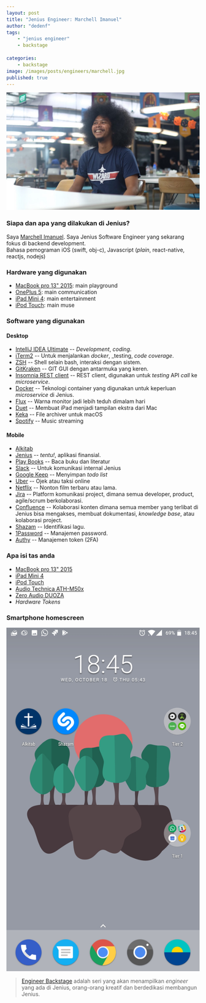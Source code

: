 ```yaml
---
layout: post
title: "Jenius Engineer: Marchell Imanuel"
author: "dedenf"
tags:
    - "jenius engineer"
    - backstage

categories: 
    - backstage
image: /images/posts/engineers/marchell.jpg
published: true
---
```


![Marchell Immanuel](/images/posts/engineers/marchell.jpg)
### Siapa dan apa yang dilakukan di Jenius?

Saya [Marchell Imanuel](https://github.com/marchellll). Saya Jenius Software Engineer yang sekarang fokus di backend development.   
Bahasa pemograman iOS (swift, obj-c), Javascript (_plain_, react-native, reactjs, nodejs)


### Hardware yang digunakan
* [MacBook pro 13" 2015](https://support.apple.com/kb/SP715?locale=id_ID): main playground
* [OnePlus 5](https://oneplus.net/global/5): main communication
* [iPad Mini 4](https://www.apple.com/id/ipad-mini-4/specs/): main entertainment
* [iPod Touch](https://www.apple.com/id/ipod-touch/): main muse

<!-- more -->

### Software yang digunakan  
#### Desktop  
* [IntelliJ IDEA Ultimate](https://www.jetbrains.com/idea/) -- _Development_, _coding_.
* [iTerm2](https://www.iterm2.com/) -- Untuk menjalankan _docker_, _testing, _code coverage_.
* [ZSH](http://www.zsh.org/) -- Shell selain bash, interaksi dengan sistem. 
* [GitKraken](https://www.gitkraken.com/) -- GIT GUI dengan antarmuka yang keren.
* [Insomnia REST client](https://insomnia.rest/) -- REST client, digunakan untuk _testing_ API _call_ ke _microservice_.
* [Docker](https://www.docker.com/) -- Teknologi container yang digunakan untuk keperluan _microservice_ di Jenius.
* [Flux](https://justgetflux.com/) -- Warna monitor jadi lebih teduh dimalam hari
* [Duet](https://www.duetdisplay.com/) -- Membuat iPad menjadi tampilan ekstra dari Mac
* [Keka](http://www.kekaosx.com/en/) -- File archiver untuk macOS
* [Spotify](https://www.spotify.com/i) -- Music streaming


#### Mobile
* [Alkitab](https://play.google.com/store/apps/details?id=yuku.alkitab&hl=in)
* [Jenius](https://play.google.com/store/apps/details?id=com.btpn.dc&hl=in) -- _tentu!_, aplikasi finansial.
* [Play Books](https://play.google.com/store/books) -- Baca buku dan literatur
* [Slack](https://slack.com/) -- Untuk komunikasi internal Jenius
* [Google Keep](https://www.google.com/keep/) -- Menyimpan _todo list_
* [Uber](https://www.uber.com/en-ID/) -- Ojek atau taksi online
* [Netflix](https://www.netflix.com/) -- Nonton film terbaru atau lama.
* [Jira](https://www.atlassian.com/software/jira) -- Platform komunikasi project, dimana semua developer, product, agile/scrum berkolaborasi.
* [Confluence](https://www.atlassian.com/software/confluence) -- Kolaborasi konten dimana semua member yang terlibat di Jenius bisa mengakses, membuat dokumentasi, _knowledge base_, atau kolaborasi project.
* [Shazam](https://www.shazam.com/) -- Identifikasi lagu.
* [1Password](https://1password.com/) -- Manajemen password.
* [Authy](https://authy.com/) -- Manajemen token (2FA)

### Apa isi tas anda
* [MacBook pro 13" 2015](https://support.apple.com/kb/SP715?locale=id_ID)
* [iPad Mini 4](https://www.apple.com/id/ipad-mini-4/specs/)
* [iPod Touch](https://www.apple.com/id/ipod-touch/)
* [Audio Technica ATH-M50x](http://www.audio-technica.com/cms/headphones/99aff89488ddd6b1/)
* [Zero Audio DUOZA](https://www.zeroaudio.jp/product_ZH-DWX10_01.html)
* _Hardware Tokens_


### Smartphone homescreen
![marchell homescreen](/images/posts/engineers/marchell-hs.jpg)




>[Engineer Backstage](/categories/engineer/) adalah seri yang akan menampilkan _engineer_  yang ada di Jenius, orang-orang kreatif dan berdedikasi membangun Jenius.
